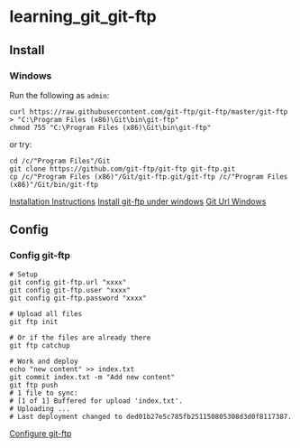 # learning_git_git-ftp

## Install

### Windows

Run the following as `admin`:
```
curl https://raw.githubusercontent.com/git-ftp/git-ftp/master/git-ftp > "C:\Program Files (x86)\Git\bin\git-ftp"
chmod 755 "C:\Program Files (x86)\Git\bin\git-ftp"
```

or try:

```
cd /c/"Program Files"/Git
git clone https://github.com/git-ftp/git-ftp git-ftp.git
cp /c/"Program Files (x86)"/Git/git-ftp.git/git-ftp /c/"Program Files (x86)"/Git/bin/git-ftp
```

[Installation Instructions](https://github.com/git-ftp/git-ftp/blob/master/INSTALL.md)
[Install git-ftp under windows](http://www.codingsips.com/install-configure-git-ftp-windows/)
[Git Url Windows ](https://stackoverflow.com/questions/50197203/using-curl-with-windows-path)

## Config

### Config git-ftp

```
# Setup
git config git-ftp.url "xxxx"
git config git-ftp.user "xxxx"
git config git-ftp.password "xxxx"

# Upload all files
git ftp init

# Or if the files are already there
git ftp catchup

# Work and deploy
echo "new content" >> index.txt
git commit index.txt -m "Add new content"
git ftp push
# 1 file to sync:
# [1 of 1] Buffered for upload 'index.txt'.
# Uploading ...
# Last deployment changed to ded01b27e5c785fb251150805308d3d0f8117387.
```

[Configure git-ftp](https://github.com/git-ftp/git-ftp)
